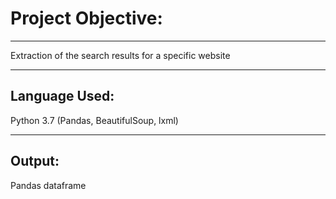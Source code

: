 # Project Objective:
-------------------
Extraction of the search results for a specific website

-------------------
Language Used:
-------------------
Python 3.7 (Pandas, BeautifulSoup, lxml)

-------------------
Output:
-------------------
Pandas dataframe

